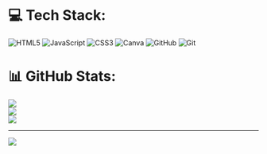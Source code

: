 
# 💻 Tech Stack:
![HTML5](https://img.shields.io/badge/html5-%23E34F26.svg?style=for-the-badge&logo=html5&logoColor=white) ![JavaScript](https://img.shields.io/badge/javascript-%23323330.svg?style=for-the-badge&logo=javascript&logoColor=%23F7DF1E) ![CSS3](https://img.shields.io/badge/css3-%231572B6.svg?style=for-the-badge&logo=css3&logoColor=white) ![Canva](https://img.shields.io/badge/Canva-%2300C4CC.svg?style=for-the-badge&logo=Canva&logoColor=white) ![GitHub](https://img.shields.io/badge/github-%23121011.svg?style=for-the-badge&logo=github&logoColor=white) ![Git](https://img.shields.io/badge/git-%23F05033.svg?style=for-the-badge&logo=git&logoColor=white)
# 📊 GitHub Stats:
![](https://github-readme-stats.vercel.app/api?username=beyzasagmen&theme=dark&hide_border=false&include_all_commits=false&count_private=false)<br/>
![](https://nirzak-streak-stats.vercel.app/?user=beyzasagmen&theme=dark&hide_border=false)<br/>
![](https://github-readme-stats.vercel.app/api/top-langs/?username=beyzasagmen&theme=dark&hide_border=false&include_all_commits=false&count_private=false&layout=compact)

---
[![](https://visitcount.itsvg.in/api?id=beyzasagmen&icon=0&color=0)](https://visitcount.itsvg.in)

<!-- Proudly created with GPRM ( https://gprm.itsvg.in ) -->
